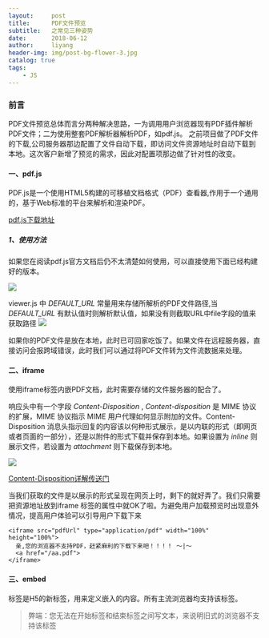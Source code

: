```yaml
---
layout:     post
title:      PDF文件预览
subtitle:   之常见三种姿势
date:       2018-06-12
author:     liyang
header-img: img/post-bg-flower-3.jpg
catalog: true
tags:
    - JS
---
```



### 前言
PDF文件预览总体而言分两种解决思路，一为调用用户浏览器现有PDF插件解析PDF文件；二为使用整套PDF解析器解析PDF，如pdf.js。
之前项目做了PDF文件的下载,公司服务器那边配置了文件自动下载，即访问文件资源地址时自动下载到本地。这次客户新增了预览的需求，因此对配置项那边做了针对性的改变。

#### 一、pdf.js
PDF.js是一个使用HTML5构建的可移植文档格式（PDF）查看器,作用于一个通用的，基于Web标准的平台来解析和渲染PDF。

[pdf.js下载地址](https://github.com/mozilla/pdf.js)

##### 1、使用方法
如果您在阅读pdf.js官方文档后仍不太清楚如何使用，可以直接使用下面已经构建好的版本。

![](http://dev.fenzhitech.com/res/1723743e852b893d670ef165a28b4e26.png)

viewer.js 中 *DEFAULT_URL* 常量用来存储所解析的PDF文件路径,当 *DEFAULT_URL* 有默认值时则解析默认值，如果没有则截取URL中file字段的值来获取路径
![](http://dev.fenzhitech.com/res/3c5c697c5e78a7feb9fce80cb22606c1.png)

如果你的PDF文件是放在本地，此时已可回家吃饭了。如果文件在远程服务器，直接访问会报跨域错误，此时我们可以通过将PDF文件转为文件流数据来处理。

#### 二、iframe

使用iframe标签内嵌PDF文档，此时需要存储的文件服务器的配合了。

响应头中有一个字段 *Content-Disposition* , *Content-disposition* 是 MIME 协议的扩展，MIME 协议指示 MIME 用户代理如何显示附加的文件。Content-Disposition 消息头指示回复的内容该以何种形式展示，是以内联的形式（即网页或者页面的一部分），还是以附件的形式下载并保存到本地。如果设置为 *inline* 则展示文件，若设置为 *attachment* 则下载保存到本地。

![](http://dev.fenzhitech.com/res/7f1b6d50c764a48430d9b234dcc7ed77.png
)

[Content-Disposition详解传送门](https://developer.mozilla.org/zh-CN/docs/Web/HTTP/Headers/Content-Disposition)

当我们获取的文件是以展示的形式呈现在网页上时，剩下的就好弄了。我们只需要把资源地址放到iframe 标签的属性中就OK了啦。为避免用户加载预览时出现意外情况，提高用户体验可以引导用户下载下来

```
<iframe src="pdfUrl" type="application/pdf" width="100%" height="100%">
  亲,您的浏览器不支持PDF，赶紧麻利的下载下来吧！！！！ ～|～  
  <a href="/aa.pdf">
</iframe>
```

#### 三、embed

<embed>标签是H5的新标签，用来定义嵌入的内容。所有主流浏览器均支持该标签。

> 弊端：您无法在开始标签和结束标签之间写文本，来说明旧式的浏览器不支持该标签
